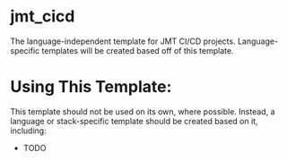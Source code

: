 # jmt_cicd
The language-independent template for JMT CI/CD projects. Language-specific templates will be created based off of this template.

# Using This Template:
This template should not be used on its own, where possible. Instead, a language or stack-specific 
template should be created based on it, including:
- TODO
